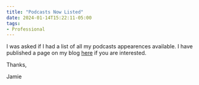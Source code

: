 ```yaml
---
title: "Podcasts Now Listed"
date: 2024-01-14T15:22:11-05:00
tags:
- Professional
---
```


I was asked if I had a list of all my podcasts appearences available. I have published a page on my blog [here](https://www.phillipsj.net/podcasts/) if you are interested.

Thanks,

Jamie
